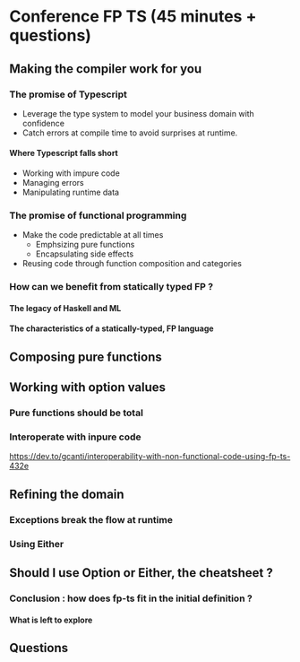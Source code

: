 # Conference FP TS (45 minutes + questions)

## Making the compiler work for you

### The promise of Typescript

- Leverage the type system to model your business domain with confidence
- Catch errors at compile time to avoid surprises at runtime.

#### Where Typescript falls short

- Working with impure code
- Managing errors
- Manipulating runtime data

### The promise of functional programming

- Make the code predictable at all times 
  - Emphsizing pure functions
  - Encapsulating side effects
- Reusing code through function composition and categories

### How can we benefit from statically typed FP ?

#### The legacy of Haskell and ML

#### The characteristics of a statically-typed, FP language

## Composing pure functions

## Working with option values

### Pure functions should be total

### Interoperate with inpure code

https://dev.to/gcanti/interoperability-with-non-functional-code-using-fp-ts-432e

## Refining the domain

### Exceptions break the flow at runtime

### Using Either

## Should I use Option or Either, the cheatsheet ?

### Conclusion : how does fp-ts fit in the initial definition ?

#### What is left to explore

## Questions
